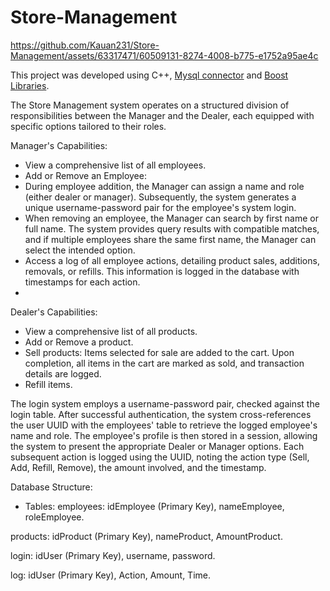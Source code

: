 # Store-Management
https://github.com/Kauan231/Store-Management/assets/63317471/60509131-8274-4008-b775-e1752a95ae4c

This project was developed using C++, [Mysql connector](https://dev.mysql.com/doc/dev/connector-cpp/latest/) and [Boost Libraries](https://www.boost.org/).

The Store Management system operates on a structured division of responsibilities between the Manager and the Dealer, each equipped with specific options tailored to their roles.

Manager's Capabilities:

- View a comprehensive list of all employees.
- Add or Remove an Employee:
- During employee addition, the Manager can assign a name and role (either dealer or manager). Subsequently, the system generates a unique username-password pair for the employee's system login.
- When removing an employee, the Manager can search by first name or full name. The system provides query results with compatible matches, and if multiple employees share the same first name, the Manager can select the intended option.
- Access a log of all employee actions, detailing product sales, additions, removals, or refills. This information is logged in the database with timestamps for each action.
- 
Dealer's Capabilities:

- View a comprehensive list of all products.
- Add or Remove a product.
- Sell products: Items selected for sale are added to the cart. Upon completion, all items in the cart are marked as sold, and transaction details are logged.
- Refill items.

The login system employs a username-password pair, checked against the login table. After successful authentication, the system cross-references the user UUID with the employees' table to retrieve the logged employee's name and role. The employee's profile is then stored in a session, allowing the system to present the appropriate Dealer or Manager options. Each subsequent action is logged using the UUID, noting the action type (Sell, Add, Refill, Remove), the amount involved, and the timestamp.

Database Structure:

- Tables:
employees: idEmployee (Primary Key), nameEmployee, roleEmployee.

products: idProduct (Primary Key), nameProduct, AmountProduct.

login: idUser (Primary Key), username, password.

log: idUser (Primary Key), Action, Amount, Time.
